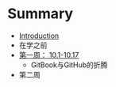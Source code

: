 # Summary

* [Introduction](README.md)
* 在学之前
* [第一周： 10.1-10.17](diyizhou/myfile.md)
   * GitBook与GitHub的折腾
* 第二周

